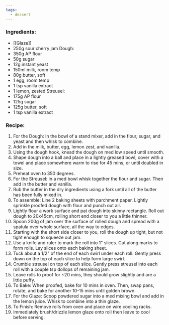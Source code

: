 ```yaml
---
tags:
  - dessert
---
```

### Ingredients:
- [[Glaze]]
- 250g sour cherry jam
Dough:
- 350g AP flour 
- 50g sugar
- 12g instant yeast
- 150ml milk, room temp
- 80g butter, soft
- 1 egg, room temp
- 1 tsp vanilla extract
- 1 lemon, zested
Streusel: 
- 175g AP flour
- 125g sugar
- 125g butter, soft
- 1 tsp vanilla extract

### Recipe:
1. For the Dough: In the bowl of a stand mixer, add in the flour, sugar, and yeast and then whisk to combine. 
2. Add in the milk, butter, egg, lemon zest, and vanilla. 
3. Using the dough hook, knead the dough on med low speed until smooth. 
4. Shape dough into a ball and place in a lightly greased bowl, cover with a towel and place somewhere warm to rise for 45 mins, or until doubled in size. 
5. Preheat oven to 350 degrees. 
6. For the Streusel: In a med bowl whisk together the flour and sugar. Then add in the butter and vanilla. 
7. Rub the butter in the dry ingredients using a fork until all of the butter has been fully mixed in. 
8. To assemble: Line 2 baking sheets with parchment paper. Lightly sprinkle proofed dough with flour and punch out air. 
9. Lightly flour a work surface and pat dough into skinny rectangle. Roll out dough to 20x45cm, rolling short end closer to you a little thinner. 
10. Spoon 200g of jam over the surface of rolled dough and spread with a spatula over whole surface, all the way to edges. 
11. Starting with the short side closer to you, roll the dough up tight, but not tight enough to squeeze out jam. 
12. Use a knife and ruler to mark the roll into 1" slices. Cut along marks to form rolls. Lay slices onto each baking sheet. 
13. Tuck about a 1/2" of the end of each swirl under each roll. Gently press down on the top of each slice to help form large swirl. 
14. Crumble streusel on top of each slice. Gently press streusel into each roll with a couple tsp dollops of remaining jam. 
15. Leave rolls to proof for ~20 mins, they should grow slightly and are a little puffy. 
16. To Bake: When proofed, bake for 10 mins in oven. Then, swap pans, rotate, and bake for another 10-15 mins until golden brown. 
17. For the Glaze: Scoop powdered sugar into a med mixing bowl and add in the lemon juice. Whisk to combine into a thin glaze. 
18. To Finish: Remove rolls from oven and place on wire cooling racks. 
19. Immediately brush/drizzle lemon glaze onto roll then leave to cool before serving. 